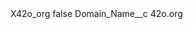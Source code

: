 <?xml version="1.0" encoding="UTF-8"?>
<CustomMetadata xmlns="http://soap.sforce.com/2006/04/metadata" xmlns:xsi="http://www.w3.org/2001/XMLSchema-instance" xmlns:xsd="http://www.w3.org/2001/XMLSchema">
    <label>X42o_org</label>
    <protected>false</protected>
    <values>
        <field>Domain_Name__c</field>
        <value xsi:type="xsd:string">42o.org</value>
    </values>
</CustomMetadata>
